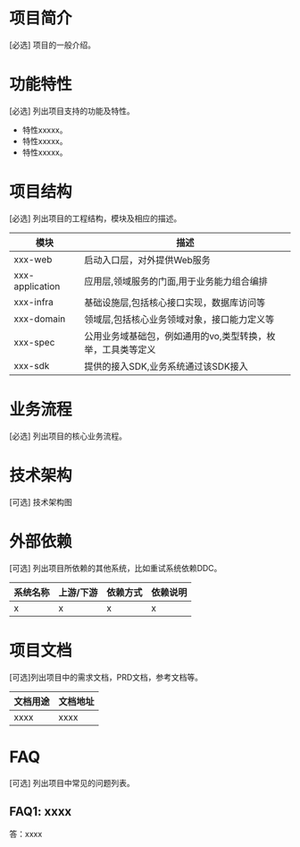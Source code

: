 # 项目简介

[必选] 项目的一般介绍。

# 功能特性

[必选] 列出项目支持的功能及特性。

- 特性xxxxx。
- 特性xxxxx。
- 特性xxxxx。

# 项目结构

[必选] 列出项目的工程结构，模块及相应的描述。

| 模块              | 描述                                   |
|-----------------|--------------------------------------|
| xxx-web         | 启动入口层，对外提供Web服务    |
| xxx-application | 应用层,领域服务的门面,用于业务能力组合编排               |
| xxx-infra       | 基础设施层,包括核心接口实现，数据库访问等 |
| xxx-domain      | 领域层,包括核心业务领域对象，接口能力定义等               |
| xxx-spec        | 公用业务域基础包，例如通用的vo,类型转换，枚举，工具类等定义      |
| xxx-sdk         | 提供的接入SDK,业务系统通过该SDK接入                |

# 业务流程

[必选] 列出项目的核心业务流程。

# 技术架构

[可选] 技术架构图

# 外部依赖

[可选] 列出项目所依赖的其他系统，比如重试系统依赖DDC。

| 系统名称 | 上游/下游 | 依赖方式 | 依赖说明 |
|------|-------|------|------|
| x    | x     | x    | x    |

# 项目文档

[可选]列出项目中的需求文档，PRD文档，参考文档等。

| 文档用途 | 文档地址 |
|------|------|
| xxxx | xxxx |

# FAQ

[可选]  列出项目中常见的问题列表。

## FAQ1: xxxx

答：xxxx


